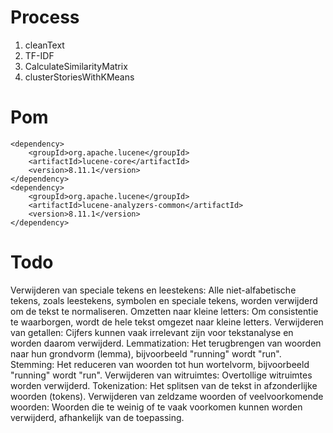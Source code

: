 # Process

 1. cleanText 
 2. TF-IDF
 3. CalculateSimilarityMatrix
 4. clusterStoriesWithKMeans

# Pom
```
<dependency>
    <groupId>org.apache.lucene</groupId>
    <artifactId>lucene-core</artifactId>
    <version>8.11.1</version>
</dependency>
<dependency>
    <groupId>org.apache.lucene</groupId>
    <artifactId>lucene-analyzers-common</artifactId>
    <version>8.11.1</version>
</dependency>
```

# Todo
Verwijderen van speciale tekens en leestekens: Alle niet-alfabetische tekens, zoals leestekens, symbolen en speciale tekens, worden verwijderd om de tekst te normaliseren.
Omzetten naar kleine letters: Om consistentie te waarborgen, wordt de hele tekst omgezet naar kleine letters.
Verwijderen van getallen: Cijfers kunnen vaak irrelevant zijn voor tekstanalyse en worden daarom verwijderd.
Lemmatization: Het terugbrengen van woorden naar hun grondvorm (lemma), bijvoorbeeld "running" wordt "run".
Stemming: Het reduceren van woorden tot hun wortelvorm, bijvoorbeeld "running" wordt "run".
Verwijderen van witruimtes: Overtollige witruimtes worden verwijderd.
Tokenization: Het splitsen van de tekst in afzonderlijke woorden (tokens).
Verwijderen van zeldzame woorden of veelvoorkomende woorden: Woorden die te weinig of te vaak voorkomen kunnen worden verwijderd, afhankelijk van de toepassing.
